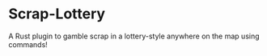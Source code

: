 # Scrap-Lottery
A Rust plugin to gamble scrap in a lottery-style anywhere on the map using commands!
